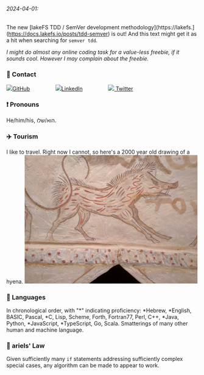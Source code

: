 ###### 2024-04-01:
The new [lakeFS TDD / SemVer development methodology](https://lakefs.](https://docs.lakefs.io/posts/tdd-semver) is out!  And this text might get it as a hit when searching for `semver tdd`.

<!--
**arielshaqed/arielshaqed** is a ✨ _special_ ✨ repository because its `README.md` (this file) appears on your GitHub profile.

Here are some ideas to get you started:

- 🔭 I’m currently working on ...
- 🌱 I’m currently learning ...
- 👯 I’m looking to collaborate on ...
- 🤔 I’m looking for help with ...
- 💬 Ask me about ...
- 📫 How to reach me: ...
- 😄 Pronouns: ...
- ⚡ Fun fact: ...
-->

_I might do almost any online coding task for a value-less freebie, if it sounds cool.  However I may complain about the freebie._

### :link: Contact

[<img src="https://upload.wikimedia.org/wikipedia/commons/thumb/9/91/Octicons-mark-github.svg/240px-Octicons-mark-github.svg.png" height=20/>GitHub](https://github.com/arielshaqed)&nbsp;&nbsp;&nbsp;&nbsp;&nbsp;&nbsp;&nbsp;&nbsp;&nbsp;&nbsp;&nbsp;&nbsp;&nbsp;&nbsp;&nbsp;&nbsp;
[<img src="https://upload.wikimedia.org/wikipedia/commons/thumb/e/e9/Linkedin_icon.svg/240px-Linkedin_icon.svg.png" height=20/>LinkedIn](https://www.linkedin.com/in/ariels/)&nbsp;&nbsp;&nbsp;&nbsp;&nbsp;&nbsp;&nbsp;&nbsp;&nbsp;&nbsp;&nbsp;&nbsp;&nbsp;&nbsp;&nbsp;&nbsp;
[<img src="https://upload.wikimedia.org/wikipedia/he/thumb/a/a3/Twitter_bird_logo.svg/295px-Twitter_bird_logo.svg.png" height=20/> Twitter](https://twitter.com/ashaqed)

### :exclamation: Pronouns

He/him/his, הוא/שלו.

### :airplane: Tourism

I like to travel.  Right now I cannot, so here's a 2000 year old drawing of a hyena.
<img src="https://github.com/arielshaqed/arielshaqed/raw/main/images/beit-guvrin-hyena.jpg" alt="hyena from burial cave in Beit Guvrin" width="90%"/>

### :tongue: Languages

In chronological order, with "\*" indicating proficiency: \*Hebrew, \*English, BASIC, Pascal, \*C, Lisp, Scheme, Forth, Fortran77, Perl, C++, \*Java, Python, \*JavaScript, \*TypeScript, Go, Scala.  Smatterings of many other human and machine language.

### :scroll: ariels' Law

Given sufficiently many `if` statements addressing sufficiently complex special cases, any algorithm can be made to appear to work.

